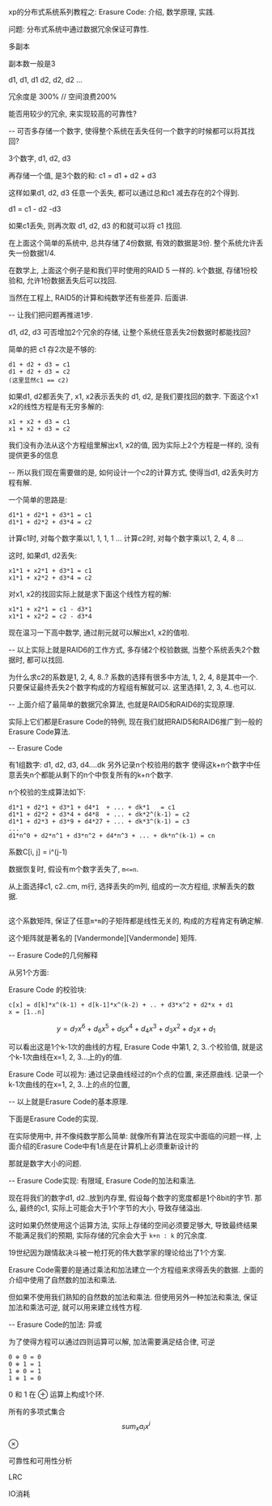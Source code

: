 xp的分布式系统系列教程之: Erasure Code: 介绍, 数学原理, 实践.

问题: 分布式系统中通过数据冗余保证可靠性.

多副本

副本数一般是3

d1, d1, d1
d2, d2, d2
...

冗余度是 300% // 空间浪费200%

能否用较少的冗余, 来实现较高的可靠性?


--
可否多存储一个数字, 使得整个系统在丢失任何一个数字的时候都可以将其找回?

3个数字, d1, d2, d3

再存储一个值, 是3个数的和: c1 = d1 + d2 + d3

这样如果d1, d2, d3 任意一个丢失, 都可以通过总和c1 减去存在的2个得到.

d1 = c1 - d2 -d3

如果c1丢失, 则再次取 d1, d2, d3 的和就可以将 c1 找回.

在上面这个简单的系统中, 总共存储了4份数据, 有效的数据是3份.
整个系统允许丢失一份数据1/4.

在数学上, 上面这个例子是和我们平时使用的RAID 5 一样的.
k个数据, 存储1份校验和, 允许1份数据丢失后可以找回.

当然在工程上, RAID5的计算和纯数学还有些差异. 后面讲.


--
让我们把问题再推进1步.

d1, d2, d3
可否增加2个冗余的存储, 让整个系统任意丢失2份数据时都能找回?

简单的把 c1 存2次是不够的:

```
d1 + d2 + d3 = c1
d1 + d2 + d3 = c2
(这里显然c1 == c2)
```

如果d1, d2都丢失了, x1, x2表示丢失的
d1, d2, 是我们要找回的数字.
下面这个x1 x2的线性方程是有无穷多解的:


```
x1 + x2 + d3 = c1
x1 + x2 + d3 = c2
```

我们没有办法从这个方程组里解出x1, x2的值, 因为实际上2个方程是一样的,
没有提供更多的信息

--
所以我们现在需要做的是, 如何设计一个c2的计算方式, 使得当d1, d2丢失时方程有解.

一个简单的思路是:

```
d1*1 + d2*1 + d3*1 = c1
d1*1 + d2*2 + d3*4 = c2
```

计算c1时, 对每个数字乘以1, 1, 1, 1 ...
计算c2时, 对每个数字乘以1, 2, 4, 8 ...

这时, 如果d1, d2丢失:

```
x1*1 + x2*1 + d3*1 = c1
x1*1 + x2*2 + d3*4 = c2
```

对x1, x2的找回实际上就是求下面这个线性方程的解:

```
x1*1 + x2*1 = c1 - d3*1
x1*1 + x2*2 = c2 - d3*4
```

现在温习一下高中数学, 通过削元就可以解出x1, x2的值啦.

--
以上实际上就是RAID6的工作方式, 多存储2个校验数据, 当整个系统丢失2个数据时,
都可以找回.

为什么求c2的系数是1, 2, 4, 8..?
系数的选择有很多中方法, 1, 2, 4, 8是其中一个.
只要保证最终丢失2个数字构成的方程组有解就可以.
这里选择1, 2, 3, 4..也可以.


--
上面介绍了最简单的数据冗余算法, 也就是RAID5和RAID6的实现原理.

实际上它们都是Erasure Code的特例, 现在我们就把RAID5和RAID6推广到一般的Erasure
Code算法.

--
Erasure Code

有1组数字: d1, d2, d3, d4....dk
另外记录n个校验用的数字
使得这k+n个数字中任意丢失n个都能从剩下的n个中恢复所有的k+n个数字.

n个校验的生成算法如下:

```
d1*1 + d2*1 + d3*1 + d4*1  + ... + dk*1   = c1
d1*1 + d2*2 + d3*4 + d4*8  + ... + dk*2^(k-1) = c2
d1*1 + d2*3 + d3*9 + d4*27 + ... + dk*3^(k-1) = c3
...
d1*n^0 + d2*n^1 + d3*n^2 + d4*n^3 + ... + dk*n^(k-1) = cn
```

系数C[i, j] = i^(j-1)

数据恢复时, 假设有m个数字丢失了, `m<=n`.

从上面选择c1, c2..cm, m行, 选择丢失的m列, 组成的一次方程组, 求解丢失的数据.

```
```

这个系数矩阵, 保证了任意`m*m`的子矩阵都是线性无关的, 构成的方程肯定有确定解.

这个矩阵就是著名的 [Vandermonde][Vandermonde] 矩阵.

--
Erasure Code的几何解释

从另1个方面:

Erasure Code 的校验块:

```
c[x] = d[k]*x^(k-1) + d[k-1]*x^(k-2) + .. + d3*x^2 + d2*x + d1
x = [1..n]

```

$$ y = d_7x^6 + d_6x^5 + d_5x^4 + d_4x^3 + d_3x^2 + d_2x + d_1 $$

可以看出这是1个k-1次的曲线的方程, Erasure Code 中第1, 2, 3..个校验值, 就是这个k-1次曲线在x=1, 2, 3...上的y的值.

Erasure Code 可以视为:
通过记录曲线经过的n个点的位置, 来还原曲线.
记录一个k-1次曲线的在x=1, 2, 3..上的点的位置, 

--
以上就是Erasure Code的基本原理.

下面是Erasure Code的实现.

在实际使用中, 并不像纯数学那么简单:
就像所有算法在现实中面临的问题一样, 
上面介绍的Erasure Code中有1点是在计算机上必须重新设计的

那就是数字大小的问题.

--
Erasure Code实现: 有限域, Erasure Code的加法和乘法.

现在将我们的数字d1, d2..放到内存里, 假设每个数字的宽度都是1个8bit的字节.
那么, 最终的c1, 实际上可能会大于1个字节的大小, 导致存储溢出.

这时如果仍然使用这个运算方法, 实际上存储的空间必须要足够大,
导致最终结果不能满足我们的预期, 实际存储的冗余会大于 `k+n : k` 的冗余度.

19世纪因为跟情敌决斗被一枪打死的伟大数学家的理论给出了1个方案.

Erasure Code需要的是通过乘法和加法建立一个方程组来求得丢失的数据.
上面的介绍中使用了自然数的加法和乘法.

但如果不使用我们熟知的自然数的加法和乘法.
但使用另外一种加法和乘法, 保证加法和乘法可逆, 就可以用来建立线性方程.

--
Erasure Code的加法: 异或

为了使得方程可以通过四则运算可以解, 加法需要满足结合律, 可逆

```
0 ⊕ 0 = 0
0 ⊕ 1 = 1
1 ⊕ 0 = 1
1 ⊕ 1 = 0
```

0 和 1 在 ⊕ 运算上构成1个环.

所有的多项式集合
$$ sum_{x} a_ix^i $$

⊗

可靠性和可用性分析

LRC

IO消耗

[refId]: <url> "title"
